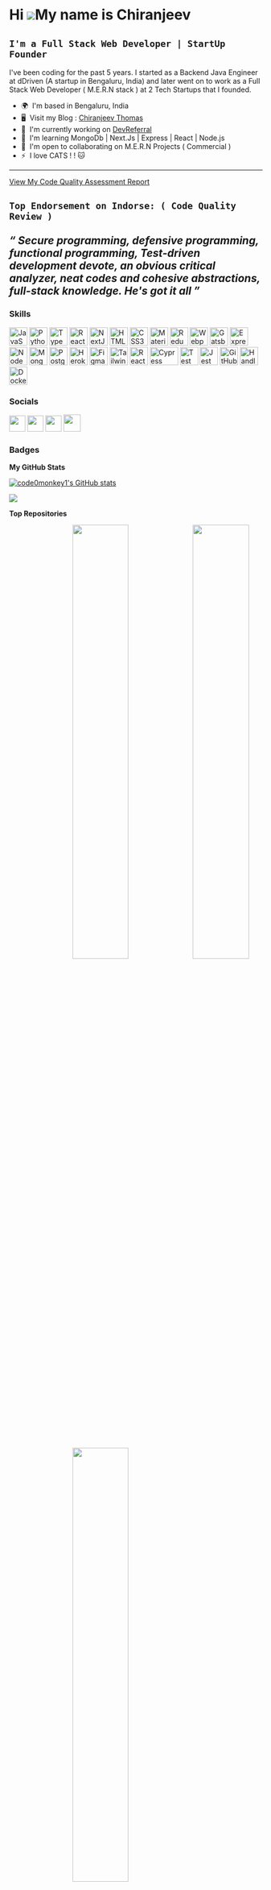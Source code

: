 Hi ![](https://user-images.githubusercontent.com/18350557/176309783-0785949b-9127-417c-8b55-ab5a4333674e.gif)My name is Chiranjeev
=========================================================================================================================================


**`I'm a Full Stack Web Developer | StartUp Founder`**
--------------------------------------------------------------------------

I've been coding for the past 5 years. I started as a Backend Java Engineer at dDriven (A startup in Bengaluru, India) and later went on to work as a Full Stack Web Developer ( M.E.R.N stack ) at 2 Tech Startups that I founded.

* 🌍  I'm based in Bengaluru, India
* 🖥️  Visit my Blog : [Chiranjeev Thomas](http://www.chiranjeevthomas.com)
* 🚀  I'm currently working on [DevReferral](http://www.devreferral.com)
* 🧠  I'm learning MongoDb | Next.Js | Express | React | Node.js
* 🤝  I'm open to collaborating on M.E.R.N Projects ( Commercial )
* ⚡  I love CATS ! ! 🐱

--------------------------------------------------------------------------

[ View My Code Quality Assessment Report ](https://bit.ly/3iTi5gZ)

**`Top Endorsement on Indorse: ( Code Quality Review )`** 
<br/>
<br/>
*“  Secure programming, defensive programming, functional programming, Test-driven development devote, an obvious critical analyzer, neat codes and cohesive abstractions, full-stack knowledge. He's got it all ”* 
 ---------------------------------------------------


 
### Skills


<p align="left">
<a href="https://developer.mozilla.org/en-US/docs/Web/JavaScript" target="_blank" rel="noreferrer"><img src="https://raw.githubusercontent.com/danielcranney/readme-generator/main/public/icons/skills/javascript-colored.svg" width="36" height="36" alt="JavaScript" /></a>
<a href="https://www.python.org/" target="_blank" rel="noreferrer"><img src="https://raw.githubusercontent.com/danielcranney/readme-generator/main/public/icons/skills/python-colored.svg" width="36" height="36" alt="Python" /></a>
<a href="https://www.typescriptlang.org/" target="_blank" rel="noreferrer"><img src="https://raw.githubusercontent.com/danielcranney/readme-generator/main/public/icons/skills/typescript-colored.svg" width="36" height="36" alt="TypeScript" /></a>
<a href="https://reactjs.org/" target="_blank" rel="noreferrer"><img src="https://raw.githubusercontent.com/danielcranney/readme-generator/main/public/icons/skills/react-colored.svg" width="36" height="36" alt="React" /></a>
<a href="https://nextjs.org/docs" target="_blank" rel="noreferrer"><img src="https://raw.githubusercontent.com/danielcranney/readme-generator/main/public/icons/skills/nextjs-colored.svg" width="36" height="36" alt="NextJs" /></a>
<a href="https://developer.mozilla.org/en-US/docs/Glossary/HTML5" target="_blank" rel="noreferrer"><img src="https://raw.githubusercontent.com/danielcranney/readme-generator/main/public/icons/skills/html5-colored.svg" width="36" height="36" alt="HTML5" /></a>
<a href="https://www.w3.org/TR/CSS/#css" target="_blank" rel="noreferrer"><img src="https://raw.githubusercontent.com/danielcranney/readme-generator/main/public/icons/skills/css3-colored.svg" width="36" height="36" alt="CSS3" /></a>
<a href="https://mui.com/" target="_blank" rel="noreferrer"><img src="https://raw.githubusercontent.com/danielcranney/readme-generator/main/public/icons/skills/materialui-colored.svg" width="36" height="36" alt="Material UI" /></a>
<a href="https://redux.js.org/" target="_blank" rel="noreferrer"><img src="https://raw.githubusercontent.com/danielcranney/readme-generator/main/public/icons/skills/redux-colored.svg" width="36" height="36" alt="Redux" /></a>
<a href="https://webpack.js.org/" target="_blank" rel="noreferrer"><img src="https://raw.githubusercontent.com/danielcranney/readme-generator/main/public/icons/skills/webpack-colored.svg" width="36" height="36" alt="Webpack" /></a>
<a href="https://www.gatsbyjs.com/" target="_blank" rel="noreferrer"><img src="https://raw.githubusercontent.com/danielcranney/readme-generator/main/public/icons/skills/gatsby-colored.svg" width="36" height="36" alt="Gatsby" /></a>
<a href="https://expressjs.com/" target="_blank" rel="noreferrer"><img src="https://raw.githubusercontent.com/danielcranney/readme-generator/main/public/icons/skills/express-colored.svg" width="36" height="36" alt="Express" /></a>
<a href="https://nodejs.org/en/" target="_blank" rel="noreferrer"><img src="https://raw.githubusercontent.com/danielcranney/readme-generator/main/public/icons/skills/nodejs-colored.svg" width="36" height="36" alt="NodeJS" /></a>
<a href="https://www.mongodb.com/" target="_blank" rel="noreferrer"><img src="https://raw.githubusercontent.com/danielcranney/readme-generator/main/public/icons/skills/mongodb-colored.svg" width="36" height="36" alt="MongoDB" /></a>
<a href="https://www.postgresql.org/" target="_blank" rel="noreferrer"><img src="https://raw.githubusercontent.com/danielcranney/readme-generator/main/public/icons/skills/postgresql-colored.svg" width="36" height="36" alt="PostgreSQL" /></a>
<a href="https://www.heroku.com/" target="_blank" rel="noreferrer"><img src="https://raw.githubusercontent.com/danielcranney/readme-generator/main/public/icons/skills/heroku-colored.svg" width="36" height="36" alt="Heroku" /></a>
<a href="https://www.figma.com/" target="_blank" rel="noreferrer"><img src="https://raw.githubusercontent.com/danielcranney/readme-generator/main/public/icons/skills/figma-colored.svg" width="36" height="36" alt="Figma" /></a>
 <a href="https://tailwindcss.com/" target="_blank" rel="noreferrer"><img src="https://encrypted-tbn0.gstatic.com/images?q=tbn:ANd9GcSEFvsZWXk1lzux5brmDTby42jFHDgBQAQVXw&usqp=CAU" width="36" height="36" alt="Tailwind" /></a>
 <a href="https://react-query-v3.tanstack.com" target="_blank" rel="noreferrer"><img src="https://vectorwiki.com/images/Skj0l__react-query-icon.svg" width="36" height="36" alt="React Query" /></a>
  <a href="https://www.cypress.io/" target="_blank" rel="noreferrer"><img src="https://encrypted-tbn0.gstatic.com/images?q=tbn:ANd9GcTYxuxgpN8lFn6cENlUTc22no_MfZ6ghk2MJQ&usqp=CAU" width="56" height="36" alt="Cypress" /></a>
   <a href="https://blog.mallow-tech.com/2018/05/an-introduction-to-test-driven-development/" target="_blank" rel="noreferrer"><img src="https://ih1.redbubble.net/image.1698153296.8118/st,small,845x845-pad,1000x1000,f8f8f8.u2.jpg" width="36" height="36" alt="Test Driven Devlopment" /></a>
   <a href="https://jestjs.io/#:~:text=Jest%20is%20a%20JavaScript%20testing,extended%20to%20match%20your%20requirements." target="_blank" rel="noreferrer"><img src="https://res.cloudinary.com/practicaldev/image/fetch/s--S6Nn_hYs--/c_limit%2Cf_auto%2Cfl_progressive%2Cq_auto%2Cw_880/https://dev-to-uploads.s3.amazonaws.com/uploads/articles/3fnnfif593kiswfmwwen.jpg" width="36" height="36" alt="Jest" /></a>
    <a href="https://docs.github.com/en/actions" target="_blank" rel="noreferrer"><img src="https://global-uploads.webflow.com/6203daf47137054c031fa0e6/63306942721a28becf0ded7a_github-actions.svg" width="36" height="36" alt="GitHub Actions" /></a>
    <a href="https://handlebarsjs.com/" target="_blank" rel="noreferrer"><img src="https://handlebarsjs.com/images/handlebars_logo.png" width="36" height="36" alt="HandleBars" /></a>
  <a href="https://www.docker.com/" target="_blank" rel="noreferrer"><img src="https://encrypted-tbn0.gstatic.com/images?q=tbn:ANd9GcQVfsjC8Z5xMhB0eqDvN_5_zET7Qw2p9Y83Vg&usqp=CAU" width="36" height="36" alt="Docker" /></a>
</p>



### Socials

<p align="left"> <a href="https://www.github.com/code0monkey1" target="_blank" rel="noreferrer"><img src="https://raw.githubusercontent.com/danielcranney/readme-generator/main/public/icons/socials/github.svg" width="32" height="32" /></a> <a href="https://www.linkedin.com/in/chiranjeevthomas" target="_blank" rel="noreferrer"><img src="https://raw.githubusercontent.com/danielcranney/readme-generator/main/public/icons/socials/linkedin.svg" width="32" height="32" /></a> <a href="http://www.medium.com/@chiranjeevthomas" target="_blank" rel="noreferrer"><img src="https://raw.githubusercontent.com/danielcranney/readme-generator/main/public/icons/socials/medium.svg" width="32" height="32" /></a> <a href="https://www.twitter.com/ChiranjivThomas" target="_blank" rel="noreferrer"><img src="https://raw.githubusercontent.com/danielcranney/readme-generator/main/public/icons/socials/twitter.svg" width="34" height="34" /></a></p>

### Badges

<b>My GitHub Stats</b>

<a href="http://www.github.com/code0monkey1"><img src="https://github-readme-stats.vercel.app/api?username=code0monkey1&show_icons=true&hide=stars,prs,issues,contribs&count_private=true&title_color=0891b2&text_color=000000&icon_color=0891b2&bg_color=ffffff&hide_border=true&show_icons=true" alt="code0monkey1's GitHub stats" /></a>

<a href="http://www.github.com/code0monkey1"><img src="https://github-readme-streak-stats.herokuapp.com/?user=code0monkey1&stroke=000000&background=ffffff&ring=0891b2&fire=0891b2&currStreakNum=000000&currStreakLabel=0891b2&sideNums=000000&sideLabels=000000&dates=000000&hide_border=true" /></a>

<b>Top Repositories</b>

<div width="100%" align="center">
 
 
   <a href="https://github.com/code0monkey1/fyle_backend" align="right">
    <img align="left" width="47%" src="https://github-readme-stats.vercel.app/api/pin/?username=code0monkey1&repo=fyle_backend&title_color=0891b2&text_color=000000&icon_color=0891b2&bg_color=ffffff&hide_border=true&locale=en"/>
   </a>
 
   <a href="https://github.com/code0monkey1/markdown-noteapp-typescript" align="right">
    <img align="left" width="47%" src="https://github-readme-stats.vercel.app/api/pin/?username=code0monkey1&repo=markdown-noteapp-typescript&title_color=0891b2&text_color=000000&icon_color=0891b2&bg_color=ffffff&hide_border=true&locale=en"/>
   </a>

   <a href="https://github.com/code0monkey1/-Data_Engineering-fragmaData2018" align="right">
    <img align="left" width="47%" src="https://github-readme-stats.vercel.app/api/pin/?username=code0monkey1&repo=-Data_Engineering-fragmaData2018&title_color=0891b2&text_color=000000&icon_color=0891b2&bg_color=ffffff&hide_border=true&locale=en"/>
   </a>

 
</div>
<br /><br /><br /><br /><br /><br /><br />
